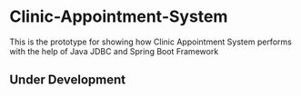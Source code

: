 # Clinic-Appointment-System
This is the prototype for showing how Clinic Appointment System performs with the help of Java JDBC and Spring Boot Framework 

## Under Development

